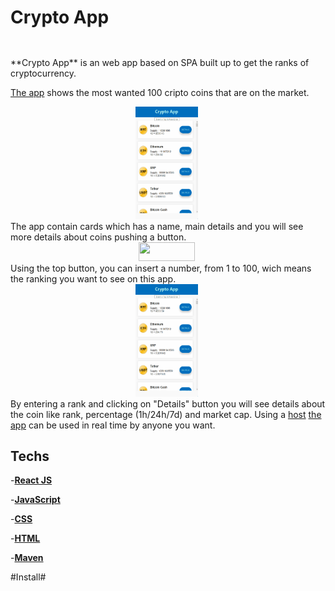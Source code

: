 # Crypto App #
##
<br>
**Crypto App** is an web app based on SPA built up to get the ranks of cryptocurrency.

[The app](CryptoApp.epizy.com) shows the most wanted 100 cripto coins that are on the market.

<img src="https://github.com/AndreiCinc/cryptoApp/blob/master/public/img/topButton.gif" width="100" height="180" style="margin-left: 200px">
<br>
	The app contain cards which has a name, main details and you will see more details about coins pushing a button.
<br>
<img src="D:\Projects\crypto-andrei\public\img\topButton.gif" width="90" height="30" style="margin-left: 205px" > 
<br>
	Using the top button, you can insert a number, from 1 to 100, wich means the ranking you want to see on this app.
<br>
<img src="https://github.com/AndreiCinc/cryptoApp/blob/master/public/img/details.gif" width="100" height="180" style="margin-left: 200px" > 
<br>
	By entering a rank and clicking on "Details" button you will see details about the coin like rank, percentage (1h/24h/7d) and market cap.
Using a <a href="https://infinityfree.net/">host</a> <a href="CryptoApp.epizy.com">the app</a> can be used in real time by anyone you want.

## Techs ##

-[**React JS**](https://reactjs.org/)

-[**JavaScript**](https://www.javascript.com/)

-[**CSS**](https://www.w3schools.com/css/)

-[**HTML**](https://html.com/)

-[**Maven**](https://maven.apache.org/)

#Install#


